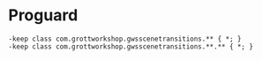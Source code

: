 

Proguard
========

```
-keep class com.grottworkshop.gwsscenetransitions.** { *; }
-keep class com.grottworkshop.gwsscenetransitions.**.** { *; }
```
